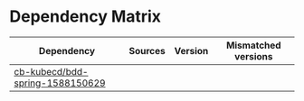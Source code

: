 # Dependency Matrix

Dependency | Sources | Version | Mismatched versions
---------- | ------- | ------- | -------------------
[cb-kubecd/bdd-spring-1588150629](https://github.com/cb-kubecd/bdd-spring-1588150629.git) |  | []() | 
